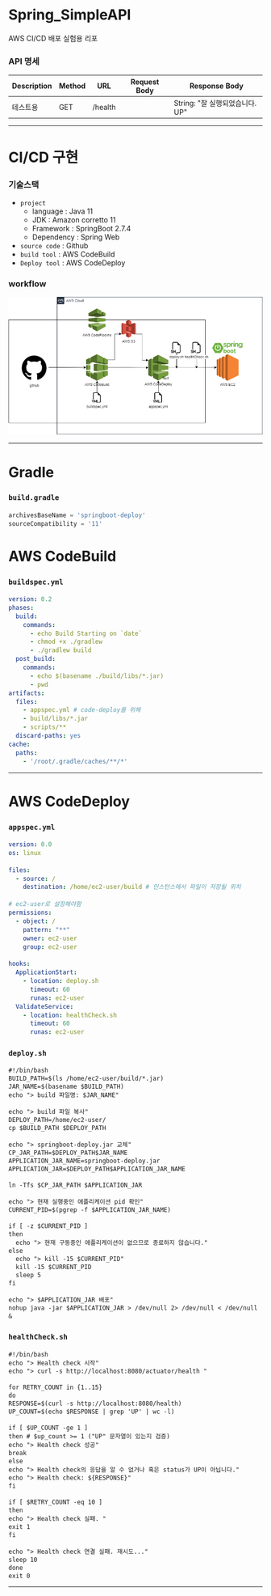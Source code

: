 # Spring_SimpleAPI
AWS CI/CD 배포 실험용 리포

### API 명세
| Description | Method | URL     | Request Body           | Response Body |
|------------|--------|---------|------------------------|---------------|
| 테스트용       | GET         | /health |                 | String: "잘 실행되었습니다. UP" |
---
# CI/CD 구현

### 기술스택
- `project`
  - language : Java 11
  - JDK : Amazon corretto 11
  - Framework : SpringBoot 2.7.4
  - Dependency : Spring Web
- `source code` : Github
- `build tool` : AWS CodeBuild
- `Deploy tool` : AWS CodeDeploy

### workflow
![img.png](img.png)

---
# Gradle
### `build.gradle`
```gradle
archivesBaseName = 'springboot-deploy'
sourceCompatibility = '11'
```

# AWS CodeBuild
### `buildspec.yml`
```yaml
version: 0.2
phases:
  build:
    commands:
      - echo Build Starting on `date`
      - chmod +x ./gradlew
      - ./gradlew build
  post_build:
    commands:
      - echo $(basename ./build/libs/*.jar)
      - pwd
artifacts:
  files:
    - appspec.yml # code-deploy를 위해
    - build/libs/*.jar
    - scripts/**
  discard-paths: yes
cache:
  paths:
    - '/root/.gradle/caches/**/*'
```

---
# AWS CodeDeploy
### `appspec.yml`
```yaml
version: 0.0
os: linux

files:
  - source: /
    destination: /home/ec2-user/build # 인스턴스에서 파일이 저장될 위치

# ec2-user로 설정해야함
permissions:
  - object: /
    pattern: "**"
    owner: ec2-user
    group: ec2-user

hooks:
  ApplicationStart:
    - location: deploy.sh
      timeout: 60
      runas: ec2-user
  ValidateService:
    - location: healthCheck.sh
      timeout: 60
      runas: ec2-user
```

### `deploy.sh`
```shell
#!/bin/bash
BUILD_PATH=$(ls /home/ec2-user/build/*.jar)
JAR_NAME=$(basename $BUILD_PATH)
echo "> build 파일명: $JAR_NAME"

echo "> build 파일 복사"
DEPLOY_PATH=/home/ec2-user/
cp $BUILD_PATH $DEPLOY_PATH

echo "> springboot-deploy.jar 교체"
CP_JAR_PATH=$DEPLOY_PATH$JAR_NAME
APPLICATION_JAR_NAME=springboot-deploy.jar
APPLICATION_JAR=$DEPLOY_PATH$APPLICATION_JAR_NAME

ln -Tfs $CP_JAR_PATH $APPLICATION_JAR

echo "> 현재 실행중인 애플리케이션 pid 확인"
CURRENT_PID=$(pgrep -f $APPLICATION_JAR_NAME)

if [ -z $CURRENT_PID ]
then
  echo "> 현재 구동중인 애플리케이션이 없으므로 종료하지 않습니다."
else
  echo "> kill -15 $CURRENT_PID"
  kill -15 $CURRENT_PID
  sleep 5
fi

echo "> $APPLICATION_JAR 배포"
nohup java -jar $APPLICATION_JAR > /dev/null 2> /dev/null < /dev/null &
```

### `healthCheck.sh`
```shell
#!/bin/bash
echo "> Health check 시작"
echo "> curl -s http://localhost:8080/actuator/health "

for RETRY_COUNT in {1..15}
do
RESPONSE=$(curl -s http://localhost:8080/health)
UP_COUNT=$(echo $RESPONSE | grep 'UP' | wc -l)

if [ $UP_COUNT -ge 1 ]
then # $up_count >= 1 ("UP" 문자열이 있는지 검증)
echo "> Health check 성공"
break
else
echo "> Health check의 응답을 알 수 없거나 혹은 status가 UP이 아닙니다."
echo "> Health check: ${RESPONSE}"
fi

if [ $RETRY_COUNT -eq 10 ]
then
echo "> Health check 실패. "
exit 1
fi

echo "> Health check 연결 실패. 재시도..."
sleep 10
done
exit 0
```
---
